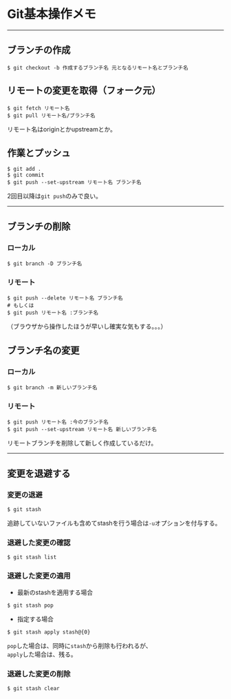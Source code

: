 # Git基本操作メモ

---

## ブランチの作成

```console
$ git checkout -b 作成するブランチ名 元となるリモート名とブランチ名
```

## リモートの変更を取得（フォーク元）

```console
$ git fetch リモート名
$ git pull リモート名/ブランチ名
```

リモート名はoriginとかupstreamとか。

## 作業とプッシュ

```console
$ git add .
$ git commit
$ git push --set-upstream リモート名 ブランチ名
```

2回目以降は`git push`のみで良い。

---

## ブランチの削除

### ローカル

```console
$ git branch -D ブランチ名
```

### リモート

```console
$ git push --delete リモート名 ブランチ名
# もしくは
$ git push リモート名 :ブランチ名
```
（ブラウザから操作したほうが早いし確実な気もする。。。）

## ブランチ名の変更

### ローカル

```console
$ git branch -m 新しいブランチ名
```

### リモート

```console
$ git push リモート名 :今のブランチ名
$ git push --set-upstream リモート名 新しいブランチ名
```
リモートブランチを削除して新しく作成しているだけ。

---

## 変更を退避する

### 変更の退避

```console
$ git stash
```

追跡していないファイルも含めてstashを行う場合は`-u`オプションを付与する。

### 退避した変更の確認

```console
$ git stash list
```

### 退避した変更の適用

- 最新のstashを適用する場合

```console
$ git stash pop
```

- 指定する場合

```console
$ git stash apply stash@{0}
```

`pop`した場合は、同時に`stash`から削除も行われるが、  
`apply`した場合は、残る。

### 退避した変更の削除

```console
$ git stash clear
```